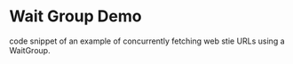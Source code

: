 # Wait Group Demo

code snippet of an example of concurrently fetching web stie URLs using a WaitGroup.
